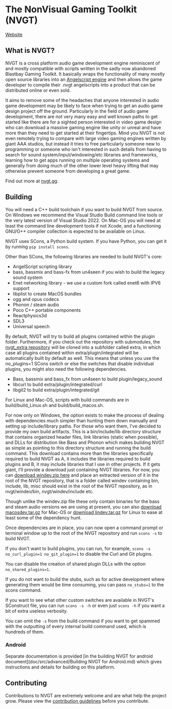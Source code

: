 # The NonVisual Gaming Toolkit (NVGT)
[Website](https://nvgt.gg)

## What is NVGT?
NVGT is a cross platform audio game development engine reminiscent of and mostly compatible with scripts written in the sadly now abandoned Blastbay Gaming Toolkit. It basically wraps the functionality of many mostly open source libraries into an [Angelscript engine](https://www.angelcode.com/angelscript/) and then allows the game developer to compile their .nvgt angelscripts into a product that can be distributed online or even sold.

It aims to remove some of the headaches that anyone interested in audio game development may be likely to face when trying to get an audio game design project off the ground. Particularly in the field of audio game development, there are not very many easy and well known paths to get started like there are for a sighted person interested in video game design who can download a massive gaming engine like unity or unreal and have more than they need to get started at their fingertips. Mind you NVGT is not even remotely trying to compare with large video gaming engines written by giant AAA studios, but instead it tries to free particularly someone new to programming or someone who isn't interested in such details from having to search for sound system/input/windowing/etc libraries and frameworks, learning how to get apps running on multiple operating systems and generally from doing much of the other lower level heavy lifting that may otherwise prevent someone from developing a great game.

Find out more at [nvgt.gg](https://nvgt.gg).

## Building
You will need a C++ build toolchain if you want to build NVGT from source. On Windows we recommend the Visual Studio Build command line tools or the very latest version of Visual Studio 2022. On Mac-OS you will need at least the command line development tools if not Xcode, and a functioning GNU/G++ compiler collection is expected to be available on Linux.

NVGT uses SCons, a Python build system. If you have Python, you can get it by running `pip install scons`.

Other than SCons, the following libraries are needed to build NVGT's core:
* AngelScript scripting library
* bass, bassmix and bass-fx from un4seen if you wish to build the legacy sound system
* Enet networking library - we use a custom fork called enet6 with IPV6 support
* libplist to create MacOS bundles
* ogg and opus codecs
* Phonon / steam audio
* Poco C++ portable components
* Reactphysics3d
* SDL3
* Universal speech

By default, NVGT will try to build all plugins contained within the plugin folder. Furthermore, if you check out the repository with submodules, the [nvgt_extra repository](https://github.com/samtupy/nvgt_extra) will be cloned into a subfolder called extra, in which case all plugins contained within extra/plugin/integrated will be automatically built by default as well. This means that unless you use the no_plugins=1 SCons switch or else the switches that disable individual plugins, you might also need the following dependencies.
* Bass, bassmix and bass_fx from un4seen to build plugin/legacy_sound
* libcurl to build extra/plugin/integrated/curl
* libgit2 to build extra/plugin/integrated/git

For Linux and Mac-OS, scripts with build commands are in build/build_Linux.sh and build/build_macos.sh.

For now only on Windows, the option exists to make the process of dealing with dependencies much simpler than hunting them down manually and setting up include/library paths. For those who want them, I've decided to provide my own build artifacts. This is a bin/include/lib directory structure that contains organized header files, link libraries (static when possible), and DLLs for distribution like Bass and Phonon which makes building NVGT as simple as pointing to this directory structure and running the build command. This download contains more than the libraries specifically required to build NVGT as A, it includes the libraries required to build plugins and B, it may include libraries that I use in other projects. If it gets giant, I'll provide a download just containing NVGT libraries. For now, you can 
[download windev.zip here](https://nvgt.gg/windev.zip) and place an extracted version of it in the root of the NVGT repository, that is a folder called windev containing bin, include, lib, misc should exist in the root of the NVGT repository, as in nvgt/windev/bin, nvgt/windev/include etc.

Though unlike the windev.zip file these only contain binaries for the bass and steam audio versions we are using at present, you can also [download macosdev.tar.gz](https://nvgt.gg/macosdev.tar.gz) for Mac-OS or [download lindev.tar.gz](https://nvgt.gg/lindev.tar.gz) for Linux to ease at least some of the dependency hunt.

Once dependencies are in place, you can now open a command prompt or terminal window up to the root of the NVGT repository and run `scons -s` to build NVGT.

If you don't want to build plugins, you can run, for example, `scons -s no_curl_plugin=1 no_git_plugin=1` to disable the Curl and Git plugins.

You can disable the creation of shared plugin DLLs with the option `no_shared_plugins=1`.

If you do not want to build the stubs, such as for active development where generating them would be time consuming, you can pass `no_stubs=1` to the scons command.

If you want to see what other custom switches are available in NVGT's SConstruct file, you can run `scons -s -h` or even just `scons -h` if you want a bit of extra useless verbosity.

You can omit the `-s` from the build command if you want to get spammed with the outputting of every internal build command used, which is hundreds of them.

### Android
Separate documentation is provided [in the building NVGT for android document](doc/src/advanced/Building NVGT for Android.md) which gives instructions and details for building on this platform.

## Contributing
Contributions to NVGT are extremely welcome and are what help the project grow. Please view the [contribution guidelines](.github/CONTRIBUTING.md) before you contribute.
